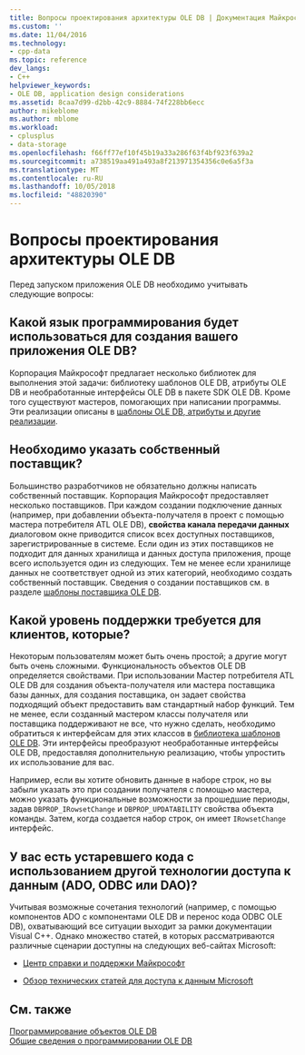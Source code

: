 ```yaml
---
title: Вопросы проектирования архитектуры OLE DB | Документация Майкрософт
ms.custom: ''
ms.date: 11/04/2016
ms.technology:
- cpp-data
ms.topic: reference
dev_langs:
- C++
helpviewer_keywords:
- OLE DB, application design considerations
ms.assetid: 8caa7d99-d2bb-42c9-8884-74f228bb6ecc
author: mikeblome
ms.author: mblome
ms.workload:
- cplusplus
- data-storage
ms.openlocfilehash: f66ff77ef10f45b19a33a286f63f4bf923f639a2
ms.sourcegitcommit: a738519aa491a493a8f213971354356c0e6a5f3a
ms.translationtype: MT
ms.contentlocale: ru-RU
ms.lasthandoff: 10/05/2018
ms.locfileid: "48820390"
---
```

# <a name="ole-db-architectural-design-issues"></a>Вопросы проектирования архитектуры OLE DB

Перед запуском приложения OLE DB необходимо учитывать следующие вопросы:  
  
## <a name="what-programming-implementation-will-you-use-to-write-your-ole-db-application"></a>Какой язык программирования будет использоваться для создания вашего приложения OLE DB?

Корпорация Майкрософт предлагает несколько библиотек для выполнения этой задачи: библиотеку шаблонов OLE DB, атрибуты OLE DB и необработанные интерфейсы OLE DB в пакете SDK OLE DB. Кроме того существуют мастеров, помогающих при написании программы. Эти реализации описаны в [шаблоны OLE DB, атрибуты и другие реализации](../../data/oledb/ole-db-templates-attributes-and-other-implementations.md).

## <a name="do-you-need-to-write-your-own-provider"></a>Необходимо указать собственный поставщик?

Большинство разработчиков не обязательно должны написать собственный поставщик. Корпорация Майкрософт предоставляет несколько поставщиков. При каждом создании подключение данных (например, при добавлении объекта-получателя в проект с помощью мастера потребителя ATL OLE DB), **свойства канала передачи данных** диалоговом окне приводится список всех доступных поставщиков, зарегистрированные в системе. Если один из этих поставщиков не подходит для данных хранилища и данных доступа приложения, проще всего используется один из следующих. Тем не менее если хранилище данных не соответствует одной из этих категорий, необходимо создать собственный поставщик. Сведения о создании поставщиков см. в разделе [шаблоны поставщика OLE DB](../../data/oledb/ole-db-provider-templates-cpp.md).

## <a name="what-level-of-support-do-you-need-for-your-consumer"></a>Какой уровень поддержки требуется для клиентов, которые?

Некоторым пользователям может быть очень простой; а другие могут быть очень сложными. Функциональность объектов OLE DB определяется свойствами. При использовании Мастер потребителя ATL OLE DB для создания объекта-получателя или мастера поставщика базы данных, для создания поставщика, он задает свойства подходящий объект предоставить вам стандартный набор функций. Тем не менее, если созданный мастером классы получателя или поставщика поддерживают не все, что нужно сделать, необходимо обратиться к интерфейсам для этих классов в [библиотека шаблонов OLE DB](../../data/oledb/ole-db-templates.md). Эти интерфейсы преобразуют необработанные интерфейсы OLE DB, предоставляя дополнительную реализацию, чтобы упростить их использование для вас.

Например, если вы хотите обновить данные в наборе строк, но вы забыли указать это при создании получателя с помощью мастера, можно указать функциональные возможности за прошедшие периоды, задав `DBPROP_IRowsetChange` и `DBPROP_UPDATABILITY` свойства объекта команды. Затем, когда создается набор строк, он имеет `IRowsetChange` интерфейс.

## <a name="do-you-have-older-code-using-another-data-access-technology-ado-odbc-or-dao"></a>У вас есть устаревшего кода с использованием другой технологии доступа к данным (ADO, ODBC или DAO)?

Учитывая возможные сочетания технологий (например, с помощью компонентов ADO с компонентами OLE DB и перенос кода ODBC OLE DB), охватывающий все ситуации выходит за рамки документации Visual C++. Однако множество статей, в которых рассматриваются различные сценарии доступны на следующих веб-сайтах Microsoft:

- [Центр справки и поддержки Майкрософт](https://support.microsoft.com/)

- [Обзор технических статей для доступа к данным Microsoft](https://msdn.microsoft.com/library/ms810811.aspx)

## <a name="see-also"></a>См. также

[Программирование объектов OLE DB](../../data/oledb/ole-db-programming.md)<br/>
[Общие сведения о программировании OLE DB](../../data/oledb/ole-db-programming-overview.md)
